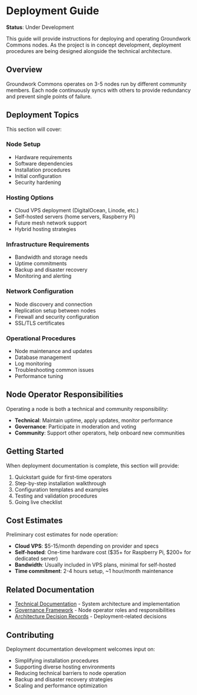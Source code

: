 # Deployment Guide

**Status**: Under Development

This guide will provide instructions for deploying and operating Groundwork Commons nodes. As the project is in concept development, deployment procedures are being designed alongside the technical architecture.

## Overview

Groundwork Commons operates on 3-5 nodes run by different community members. Each node continuously syncs with others to provide redundancy and prevent single points of failure.

## Deployment Topics

This section will cover:

### Node Setup
- Hardware requirements
- Software dependencies
- Installation procedures
- Initial configuration
- Security hardening

### Hosting Options
- Cloud VPS deployment (DigitalOcean, Linode, etc.)
- Self-hosted servers (home servers, Raspberry Pi)
- Future mesh network support
- Hybrid hosting strategies

### Infrastructure Requirements
- Bandwidth and storage needs
- Uptime commitments
- Backup and disaster recovery
- Monitoring and alerting

### Network Configuration
- Node discovery and connection
- Replication setup between nodes
- Firewall and security configuration
- SSL/TLS certificates

### Operational Procedures
- Node maintenance and updates
- Database management
- Log monitoring
- Troubleshooting common issues
- Performance tuning

## Node Operator Responsibilities

Operating a node is both a technical and community responsibility:

- **Technical**: Maintain uptime, apply updates, monitor performance
- **Governance**: Participate in moderation and voting
- **Community**: Support other operators, help onboard new communities

## Getting Started

When deployment documentation is complete, this section will provide:

1. Quickstart guide for first-time operators
2. Step-by-step installation walkthrough
3. Configuration templates and examples
4. Testing and validation procedures
5. Going live checklist

## Cost Estimates

Preliminary cost estimates for node operation:

- **Cloud VPS**: $5-15/month depending on provider and specs
- **Self-hosted**: One-time hardware cost ($35+ for Raspberry Pi, $200+ for dedicated server)
- **Bandwidth**: Usually included in VPS plans, minimal for self-hosted
- **Time commitment**: 2-4 hours setup, ~1 hour/month maintenance

## Related Documentation

- [Technical Documentation](../technical/README.md) - System architecture and implementation
- [Governance Framework](../governance/README.md) - Node operator roles and responsibilities
- [Architecture Decision Records](../adrs/README.md) - Deployment-related decisions

## Contributing

Deployment documentation development welcomes input on:

- Simplifying installation procedures
- Supporting diverse hosting environments
- Reducing technical barriers to node operation
- Backup and disaster recovery strategies
- Scaling and performance optimization
